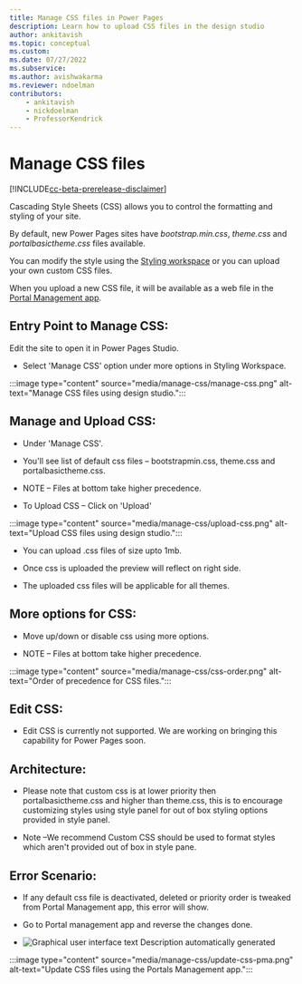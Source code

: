 ```yaml
---
title: Manage CSS files in Power Pages
description: Learn how to upload CSS files in the design studio
author: ankitavish
ms.topic: conceptual
ms.custom: 
ms.date: 07/27/2022
ms.subservice:
ms.author: avishwakarma
ms.reviewer: ndoelman
contributors:
    - ankitavish
    - nickdoelman
    - ProfessorKendrick
---
```


# Manage CSS files

[!INCLUDE[cc-beta-prerelease-disclaimer](../includes/cc-beta-prerelease-disclaimer.md)]

Cascading Style Sheets (CSS) allows you to control the formatting and styling of your site. 

By default, new Power Pages sites have *bootstrap.min.css*, *theme.css* and *portalbasictheme.css* files available. 

You can modify the style using the [Styling workspace](../getting-started/style-site.md) or you can upload your own custom CSS files. 

When you upload a new CSS file, it will be available as a web file in the [Portal Management app](portal-management-app.md).

## Entry Point to Manage CSS:

Edit the site to open it in Power Pages Studio.

-   Select 'Manage CSS' option under more options in Styling Workspace. 

:::image type="content" source="media/manage-css/manage-css.png" alt-text="Manage CSS files using design studio.":::

## Manage and Upload CSS:

-   Under 'Manage CSS'.

-   You'll see list of default css files – bootstrapmin.css, theme.css and portalbasictheme.css.

-   NOTE – Files at bottom take higher precedence.

-   To Upload CSS – Click on 'Upload'

:::image type="content" source="media/manage-css/upload-css.png" alt-text="Upload CSS files using design studio.":::

-   You can upload .css files of size upto 1mb.

-   Once css is uploaded the preview will reflect on right side.

-   The uploaded css files will be applicable for all themes.

## More options for CSS:

-   Move up/down or disable css using more options.

-   NOTE – Files at bottom take higher precedence. 

:::image type="content" source="media/manage-css/css-order.png" alt-text="Order of precedence for CSS files.":::

## Edit CSS:

-   Edit CSS is currently not supported. We are working on bringing this capability for Power Pages soon.

## Architecture:

-   Please note that custom css is at lower priority then portalbasictheme.css and higher than theme.css, this is to encourage customizing styles using style panel for out of box styling options provided in style panel.

-   Note –We recommend Custom CSS should be used to format styles which aren't provided out of box in style pane.

## Error Scenario:

-   If any default css file is deactivated, deleted or priority order is tweaked from Portal Management app, this error will show.

-   Go to Portal management app and reverse the changes done.

-   ![Graphical user interface  text Description automatically generated](media/image4.png)

:::image type="content" source="media/manage-css/update-css-pma.png" alt-text="Update CSS files using the Portals Management app.":::